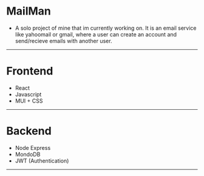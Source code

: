 # MailMan
- A solo project of mine that im currently working on.  It is an email service like yahoomail or gmail, where a user can create an account and send/recieve emails with another user.
***************
# Frontend <br/>
- React <br/>
- Javascript<br/>
- MUI + CSS<br/>
***************
# Backend <br/>
- Node Express
- MondoDB
- JWT (Authentication) <br/>
****************
